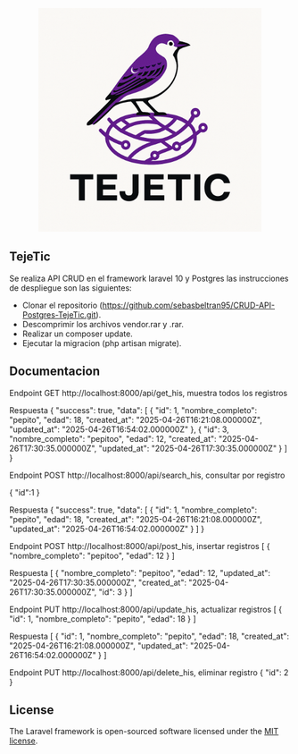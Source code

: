 <p align="center"><a href="https://laravel.com" target="_blank"><img src="public/img/logo_teje.png" width="400" alt="InnClod"></a></p>

## TejeTic

Se realiza API CRUD en el  framework laravel 10 y Postgres las instrucciones de despliegue son las siguientes:

- Clonar el repositorio (https://github.com/sebasbeltran95/CRUD-API-Postgres-TejeTic.git).
- Descomprimir los archivos vendor.rar y .rar.
- Realizar un composer update.
- Ejecutar la migracion (php artisan migrate).


## Documentacion

Endpoint GET http://localhost:8000/api/get_his, muestra todos los registros

Respuesta
{
    "success": true,
    "data": [
        {
            "id": 1,
            "nombre_completo": "pepito",
            "edad": 18,
            "created_at": "2025-04-26T16:21:08.000000Z",
            "updated_at": "2025-04-26T16:54:02.000000Z"
        },
        {
            "id": 3,
            "nombre_completo": "pepitoo",
            "edad": 12,
            "created_at": "2025-04-26T17:30:35.000000Z",
            "updated_at": "2025-04-26T17:30:35.000000Z"
        }
    ]
}

Endpoint POST http://localhost:8000/api/search_his, consultar por registro

{
    "id":1
}

Respuesta
{
    "success": true,
    "data": [
        {
            "id": 1,
            "nombre_completo": "pepito",
            "edad": 18,
            "created_at": "2025-04-26T16:21:08.000000Z",
            "updated_at": "2025-04-26T16:54:02.000000Z"
        }
    ]
}

Endpoint POST http://localhost:8000/api/post_his, insertar registros
[
    {
        "nombre_completo": "pepitoo",
        "edad": 12
    }
]

Respuesta
[
    {
        "nombre_completo": "pepitoo",
        "edad": 12,
        "updated_at": "2025-04-26T17:30:35.000000Z",
        "created_at": "2025-04-26T17:30:35.000000Z",
        "id": 3
    }
]

Endpoint PUT http://localhost:8000/api/update_his, actualizar registros
[
    {
        "id": 1,
        "nombre_completo": "pepito",
        "edad": 18
    }
]

Respuesta
[
    {
        "id": 1,
        "nombre_completo": "pepito",
        "edad": 18,
        "created_at": "2025-04-26T16:21:08.000000Z",
        "updated_at": "2025-04-26T16:54:02.000000Z"
    }
]

Endpoint PUT http://localhost:8000/api/delete_his, eliminar registro
{
    "id": 2
}


## License

The Laravel framework is open-sourced software licensed under the [MIT license](https://opensource.org/licenses/MIT).
